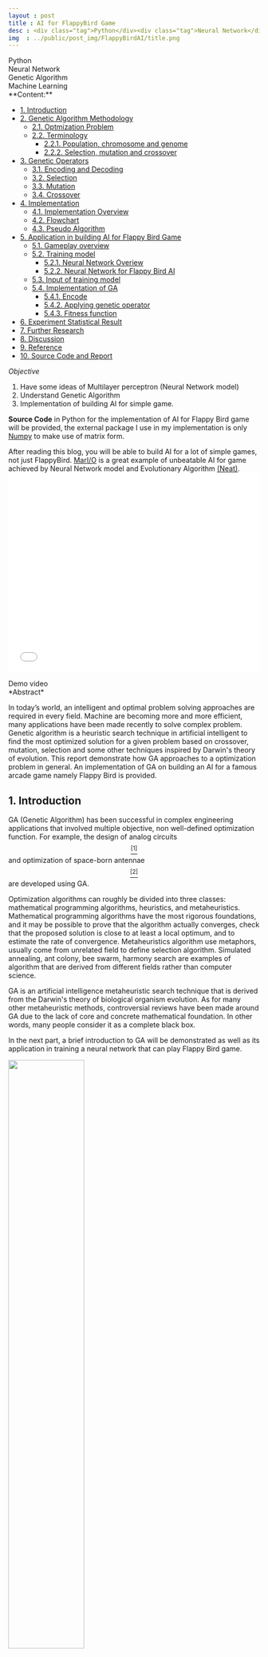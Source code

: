 ```yaml
---
layout : post
title : AI for FlappyBird Game
desc : <div class="tag">Python</div><div class="tag">Neural Network</div><div class="tag">Genetic Algorithm</div><div class="tag">Machine Learning</div></br> Using Neural Network model and Genetic algorithm to build AI for Flappy Bird Game.
img  : ../public/post_img/FlappyBirdAI/title.png
---
```

<div class="tag">Python</div><div class="tag">Neural Network</div><div class="tag">Genetic Algorithm</div><div class="tag">Machine Learning</div>
**Content:**
<!-- MarkdownTOC depth=4 -->

- [1. Introduction](#1-introduction)
- [2. Genetic Algorithm Methodology](#2-genetic-algorithm-methodology)
	- [2.1. Optmization Problem](#21-optmization-problem)
	- [2.2. Terminology](#22-terminology)
		- [2.2.1. Population, chromosome and genome](#221-population-chromosome-and-genome)
		- [2.2.2. Selection, mutation and crossover](#222-selection-mutation-and-crossover)
- [3. Genetic Operators](#3-genetic-operators)
	- [3.1. Encoding and Decoding](#31-encoding-and-decoding)
	- [3.2. Selection](#32-selection)
	- [3.3. Mutation](#33-mutation)
	- [3.4. Crossover](#34-crossover)
- [4. Implementation](#4-implementation)
	- [4.1. Implementation Overview](#41-implementation-overview)
	- [4.2. Flowchart](#42-flowchart)
	- [4.3. Pseudo Algorithm](#43-pseudo-algorithm)
- [5. Application in building AI for Flappy Bird Game](#5-application-in-building-ai-for-flappy-bird-game)
	- [5.1. Gameplay overview](#51-gameplay-overview)
	- [5.2. Training model](#52-training-model)
		- [5.2.1. Neural Network Overiew](#521-neural-network-overiew)
		- [5.2.2. Neural Network for Flappy Bird AI](#522-neural-network-for-flappy-bird-ai)
	- [5.3. Input of training model](#53-input-of-training-model)
	- [5.4. Implementation of GA](#54-implementation-of-ga)
		- [5.4.1. Encode](#541-encode)
		- [5.4.2. Applying genetic operator](#542-applying-genetic-operator)
		- [5.4.3. Fitness function](#543-fitness-function)
- [6. Experiment Statistical Result](#6-experiment-statistical-result)
- [7. Further Research](#7-further-research)
- [8. Discussion](#8-discussion)
- [9. Reference](#9-reference)
- [10. Source Code and Report](#10-source-code-and-report)

<!-- /MarkdownTOC -->
*Objective*
1. Have some ideas of Multilayer perceptron (Neural Network model)
2. Understand Genetic Algorithm
3. Implementation of building AI for simple game.

**Source Code** in Python for the implementation of AI for Flappy Bird game will be provided, the external package I use in my implementation is only [Numpy](http://www.numpy.org/) to make use of matrix form.

After reading this blog, you will be able to build AI for a lot of simple games, not just FlappyBird. [MarI/O](https://www.youtube.com/watch?v=qv6UVOQ0F44) is a great example of unbeatable AI for game achieved by Neural Network model and Evolutionary Algorithm [(Neat)](http://nn.cs.utexas.edu/downloads/papers/stanley.ec02.pdf). 
<embed class="video" width="1550" height="400" style="width: 100%" src="/public/post_img/FlappyBirdAI/demo.mp4" scale="aspect" controller="true">
<div class="thecap">Demo video</div>
*Abstract*

In today’s world, an intelligent and optimal problem solving approaches are required in every field. Machine are becoming more and more efficient, many applications have been made recently to solve complex problem. Genetic algorithm is a heuristic search technique in artificial intelligent to find the most optimized solution for a given problem based on crossover, mutation, selection and some other techniques inspired by Darwin's theory of evolution. This report demonstrate how GA approaches to a optimization problem in general. An implementation of GA on building an AI for a famous arcade game namely Flappy Bird is provided.
<a name="1-introduction"></a>
## 1. Introduction
GA (Genetic Algorithm) has been successful in complex engineering applications that involved multiple objective, non well-defined optimization function. For example, the design of analog circuits [$$^[1]$$](#ref1) and optimization of space-born antennae [$$^[2]$$](#ref2) are developed using GA.

Optimization algorithms can roughly be divided into three classes: mathematical programming algorithms, heuristics, and metaheuristics. Mathematical programming algorithms have the most rigorous foundations, and it may be possible to prove that the algorithm actually converges, check that the proposed solution is close to at least a local optimum, and to estimate the rate of convergence. Metaheuristics algorithm use metaphors, usually come from unrelated field to define selection algorithm. Simulated annealing, ant colony, bee swarm, harmony search are examples of algorithm that are derived from different fields rather than computer science.

GA is an artificial intelligence metaheuristic search technique that is derived from the Darwin's theory of biological organism evolution. As for many other metaheuristic methods, controversial reviews have been made around GA due to the lack of core and concrete mathematical foundation. In other words, many people consider it as a complete black box.

In the next part, a brief introduction to GA will be demonstrated as well as its application in training a neural network that can play Flappy Bird game.
<div class="imgcap">
<img style="display: inline-block; width: 55%;" src ="/public/post_img/FlappyBirdAI/fig1.PNG" width = "500" align = "center">
<div class="thecap">Fig. 1: Experiment result</div>
</div>
<a name="2-genetic-algorithm-methodology"></a>
## 2. Genetic Algorithm Methodology
<a name="21-optmization-problem"></a>
### 2.1. Optmization Problem
Most problem in real life don't have formula and technique to calculate the exact result because of the vast generic complexity. GA works on a population of possible solutions and evolve them using method inspired by Darwin's theory in biology. The rest of the report will discuss the different between GA and other method and also perform some experiment to estimate the effectiveness of GA.

Each problem using GA requires a **fitness function** which measures the quality of the solution toward an optimization problem.
<a name="22-terminology"></a>
### 2.2. Terminology
In GA, a **population** of candidate solutions (also called phenotypes) is evolved toward better solutions of an optimization problem. Each candidate solution is represented by a **chromosome** which is a set of **genes** which can be alter **mutate** and **crossover**. A new set of chromosome, also known as **generation** is formed using **selection**.
<a name="221-population-chromosome-and-genome"></a>
#### 2.2.1. Population, chromosome and genome
**Population**: The number of individuals present with same length of chromosome. In other words, they are a set of possible solution to a optimization problem.

**Genome**: A part of a chromosome. The value of each gene has an effect on the quality of solution.

**Chromosome**: A set of genomes. Chromosome is the solution in form of genes.
<div class="imgcap">
<img style="display: inline-block; width: 55%;" src ="/public/post_img/FlappyBirdAI/gene_definition.PNG" width = "500" align = "center">
<div class="thecap">Fig. 2: Population, Chromosomes and Genes</div>
</div>
<a name="222-selection-mutation-and-crossover"></a>
#### 2.2.2. Selection, mutation and crossover
**Selection**: Next generation's population will keep some of the best solution in the previous generation so that best traits is retained.

**Mutation**: Alter genome in chromosome.

**Crossover**: Mixing two individual to produce a new pair of offspring that have the trait of both 
<a name="3-genetic-operators"></a>
## 3. Genetic Operators
<a name="31-encoding-and-decoding"></a>
### 3.1. Encoding and Decoding
Encoding technique depends heavily on the problem. Generally, encoding is the order of every genes that have an effects on the solution. Decoding is translate chromosome to solution of optimization problem. Encoding is a method to clean data before putting it in genetic operators.
<div class="imgcap">
<img style="display: inline-block; width: 55%;" src ="/public/post_img/FlappyBirdAI/def_table.PNG" width = "500" align = "center">
</div>
<a name="32-selection"></a>
### 3.2. Selection
Selection process is mainly responsible for assuring survival of the best-fit
individuals. Best solution will be retained in the next generation.

**Roulette wheel selection method**

Fitness proportionate selection, also known as roulette wheel selection, is a genetic operator used in GA for selecting potentially useful solutions for recombination.

In this method, each gene have a probability of being selected for next generation. This probability is defined by:

\begin{equation} \label{eq:1}
p_i = \frac{f_i}{\sum_{j=1}^{N}f_j}
\end{equation}
$$p_i$$: Probability of individual with index $$i$$ being selected.

$$f$$: Fitness function

$$f_i$$: Fitness value of individual with index $$i$$

**Best fitness selection method**
In this selection method, best individuals with highest fitness is being selected. This method is a trade off between diversity of population and average fitness of population where diversity decreases and average fitness increases in comparison with Roulette wheel selection method.
<a name="33-mutation"></a>
### 3.3. Mutation
Mutation is used to maintain genetic diversity from one generation of a population of
chromosomes to the next. It is analogous to biological mutation. 

The purpose of mutation in GA is preserving and introducing diversity. Mutation should
allow the algorithm to escape local minima by preventing the population of chromosomes
from becoming too similar to each other, thus slowing or even stopping evolution. Mutation can be done with a formula or randomly.
<div class="imgcap">
<img style="display: inline-block; width: 40%;" src ="/public/post_img/FlappyBirdAI/mutation.PNG" width = "500" align = "center">
<div class="thecap">Example of mutation on binary encoding and value encoding</div>
</div>
<a name="34-crossover"></a>
### 3.4. Crossover
The crossover splits up the parent individuals and recombines them. Crossover point can be chosen randomly to increase diversity of new population.
<div class="imgcap">
<img style="display: inline-block; width: 40%;" src ="/public/post_img/FlappyBirdAI/mutation.PNG" width = "500" align = "center">
<div class="thecap">Fig. 4: Genetic Code of the parents and offspring before and after the crossover</div>
</div>
Multi-point crossovers are simply crossovers with more than one position where crossover will occur.
<a name="4-implementation"></a>
## 4. Implementation
<a name="implementation-overview"></a>
The algorithm can be done by continuously create new set of possible solution using GA to evolve every generation overtime until an acceptable solution is found.
<a name="41-implementation-overview"></a>
### 4.1. Implementation Overview
<a name="42-flowchart"></a>
### 4.2. Flowchart
<div class="imgcap">
<img style="display: inline-block; width: 55%;" src ="/public/post_img/FlappyBirdAI/flowchart.PNG" width = "500" align = "center">
<div class="thecap">Fig. 5: GA Flowchart</div>
</div>
<a name="43-pseudo-algorithm"></a>
### 4.3. Pseudo Algorithm
```
START 

Initializing population.
Calculate fitness of each individual. 

DO UNTIL BEST SOLUTION IS FOUND 
	Encoding each individual to produce chromosome
	Perform GA operators on exist population
	Decode new population and kill old population

LOOP 

END 
```
<a name="5-application-in-building-ai-for-flappy-bird-game"></a>
## 5. Application in building AI for Flappy Bird Game
<a name="51-gameplay-overview"></a>
### 5.1. Gameplay overview
Flappy Bird is a mobile game developed by a Vietnamese developer Dong Nguyen. The objective was to direct a flying bird, named "Faby", who moves continuously to the right, between sets of Mario-like pipes. If the player touches the pipes, they lose. Faby briefly flaps upward each time that the player taps the screen; if the screen is not tapped, Faby falls because of gravity; each pair of pipes that he navigates between earns the player a single point.
<a name="52-training-model"></a>
### 5.2. Training model
In this section, multilayer perceptron model will be discussed and an implementation on Flappy Bird game will also be provided.
<a name="521-neural-network-overiew"></a>
#### 5.2.1. Neural Network Overiew
1. **Layer**: They are a set of neuron (a circle that contain a number). Beside input layers and output layers, one Multilayer Perceptron can have one or more hidden layer.
<div class="imgcap">
<img style="display: inline-block; width: 40%;" src ="/public/post_img/FlappyBirdAI/nnmodel.PNG" width = "500" align = "center">
<div class="thecap">Fig. 6: Example of multilayer perceptron network with 2 hidden layers</div>
</div>
2. **Unit**: One node (the circle in Fig $$6$$) is called one unit. Input of each unit is symbolised as $$z$$ and output of each unit is symbolised as $$a$$ ($$a$$ stands for activation, input unit  in next layer)
3. **Weights** and **Biases**: In fig $$7$$, the number that in the line which connects 2 nodes in 2 layer is called Weights, they determine how much affect a node could have on the next input unit in the next layer, biases is the node $$x_0$$ in fig 7, the value is normally constant at 1. They add the flexibility to the network.
<div class="imgcap">
<img style="display: inline-block; width: 40%;" src ="/public/post_img/FlappyBirdAI/feedforward.PNG" width = "500" align = "center">
<div class="thecap">Fig. 7: Feed Forward Process with Sigmoid activator</div>
</div>
4. **Activator**, **activation function**: When talking about activator, they mean the function that apply on a nodes to produce the output unit. The purpose of activation function is to squeeze the value after multiplying nodes value and weights to produce a number within a defined range.
<div class="imgcap">
<img style="display: inline-block; width: 30%;" src ="/public/post_img/FlappyBirdAI/sigmoid.PNG" width = "500" align = "center">
<div class="thecap">Fig. 8: Sigmoid function squeeze number to value of 0 when s goes to -infinity and 1 when x goes to infinity</div>
</div>
<div class="imgcap">
<img style="display: inline-block; width: 30%;" src ="/public/post_img/FlappyBirdAI/activator.PNG" width = "500" align = "center">
<div class="thecap">Fig. 9: Different activation functions</div>
</div>

<a name="522-neural-network-for-flappy-bird-ai"></a>
#### 5.2.2. Neural Network for Flappy Bird AI
In this experiment, a simple multilayer perceptron model [$$^5$$](#ref5) is chosen. The network includes one hidden layer with 6 nodes, one output layer and one input layer. One bias node is added in input layer and hidden layer. These bias nodes ensure constant variable can have an effect on the solution. Hidden layer and output layer use sigmoid function as activator.

Output of neural network is a number in range 0 and 1. ```Threshold``` is set to $$0.5$$. If $$output>0.5$$ then the bird will flap. 
<div class="imgcap">
<img style="display: inline-block; width: 55%;" src ="/public/post_img/FlappyBirdAI/neural.PNG" width = "500" align = "center">
<div class="thecap">Fig. 10: Neural Network Architecture</div>
</div>
<a name="53-input-of-training-model"></a>
### 5.3. Input of training model
In neural network, every input should be related to the solution. There are 5 inputs as described in figure 6.
<div class="imgcap">
<img style="display: inline-block; width: 55%;" src ="/public/post_img/FlappyBirdAI/fig11.PNG" width = "500" align = "center">
<div class="thecap">Fig. 11: Experiment result</div>
</div>
**Input 1**: Horizontal distance between bird and Tube (Horizontal line in figure 7)

**Input 2**: Vertical distance between bird and the middle of two tubes (Vertical line in figure 7)

**Input 3**: Width of bird

**Input 4**: Height of bird

**Input 5**: Width of tube
<a name="54-implementation-of-ga"></a>
### 5.4. Implementation of GA
<a name="541-encode"></a>
#### 5.4.1. Encode
There are 49 weights in neural network in figure 6. All of these weights are added into an float array of size 49. This array will carry all the information of the whole network. As a result, each array is considered as an chromosome with value encoding method as described in previous section on encoding. Each weight is now a gene in a chromosome.
<a name="542-applying-genetic-operator"></a>
#### 5.4.2. Applying genetic operator
Selection, mutation and crossover is used in this experiment.

Selection: Best fitness selection method 

Mutation: Modify a weight by randomly assign a new number to it. 

Crossover: Exchange two weight by a fixed possibility 
<div class="imgcap">
<img style="display: inline-block; width: 40%;" src ="/public/post_img/FlappyBirdAI/para_table.PNG" width = "500" align = "center">
</div>
<a name="543-fitness-function"></a>
#### 5.4.3. Fitness function
In this experiment, fitness function is simply the survival time of a bird, the unit is the number of frames being refreshed after the bird dies.
<a name="6-experiment-statistical-result"></a>
## 6. Experiment Statistical Result
<div class="imgcap">
<img style="float:left; display: inline-block; width: 50%;" src ="/public/post_img/FlappyBirdAI/plot.PNG" width = "500" align = "center">
<img id="fig1" style="float:left; display: inline-block; width: 50%;" src ="/public/post_img/FlappyBirdAI/plot2.PNG" width = "500" align = "center">
<div class="thecap">Fig. 12: Experiment 1 and 2<br></div>
</div>
<div style="clear:left;"></div>
The two above graphs describe the correlation between number of generation and best fitness score to figure out if GA actually helps the population evolve over time or not. In both experiment, an impressive solution is found. However, the first experiment took 230 generations while the second experiment took over 1000 generations in order to find the best solution. A correlation coefficient (Pearson) is performed to test whether there is a correlation between number of generation and best fitness score.
<div class="imgcap">
<img style="display: inline-block; width: 40%;" src ="/public/post_img/FlappyBirdAI/ex_result.PNG" width = "500" align = "center">
<div class="thecap">Statistical Result</div>
</div>
The code to produce the 2 statistical graphs
```python
import numpy as np
import matplotlib.pyplot as plt
import scipy
from scipy import stats

x = np.asarray(#insert array)

y = np.asarray(#insert array)
# fit with np.polyfit
print(scipy.stats.pearsonr(x, y))
m, b = np.polyfit(x, y, 1)

plt.plot(x, y, '.')
plt.plot(x, m*x + b, '-')
plt.xlabel('Generation')
plt.ylabel('Best Fitness Score')
plt.show()
```
Both experiment share the same result, there is a strong, positive linear relationship between number of generation and best fitness score and Pearson's correlation shows that this relationship is significant, $$r=.5$$, $$p<.001$$.

We can conclude that GA do improve the optimization overtime. However, time complexity cannot be measured exactly due to the high arbitrary aspect.
<a name="7-further-research"></a>
## 7. Further Research
As there are many randomness in GA, the experiment result could be biased. Further research can be done by controlling the arbitrary factors. 
<a name="8-discussion"></a>
## 8. Discussion
It can clearly be seen that there is not much concrete mathematical foundation to GA. The algorithm itself is heavily derived from biology. The performance of GA is also not being calculated or estimated, this is the reason why many people tend to have negative opinions on it. However, I strongly believe that one day, researcher will find a solid foundation and make improvement GA. Neural network is an example, the idea is derived from an unrelated field, namely neuroscience, nodes describe the connection between millions of neurons in the brain of human. Overtime, researchers and developers improve the performance of neural network, some fantastic training technique such as backpropagation are introduced and ensure the convergence of the optimization problem, many variations have been made to neural network too, such as convolutional neural network (CNN), recurrent neural network (RNN) and long short-term memory (LSTM) architecture. Again, I strongly believe that the same boom in research will happen to GA one day.
<a name="9-reference"></a>
## 9. Reference
1. Ali Jafari, Maryam Zekri, Saeed Sadri, Alireza Mallahzade **"Design of Analog Integrated Circuits by Using Genetic Algorithm"**. [Online] Available at:
http://ieeexplore.ieee.org/document/5445763/

2. Haihong Tao, Guisheng Liao, Ling Wang **Space-borne antenna adaptive side-lobe nulling algorithm based on gradient-genetic algorithm.** [Online] Available at: http://ieeexplore.ieee.org/document/1321992/

3. E. Eiben (1994). "Genetic algorithms with multi-parent recombination". PPSN III:
Proceedings of the International Conference on
Evolutionary Computation. The Third
Conference on Parallel Problem Solving from
Nature: 78–87. ISBN 3-540-58484-6

4. E. Schultz, J. Mellander, C. Endorf (2008), "Intrusion Detection and Prevention - A basic genetic algorithm", [image online], http://my.opera.com/blu3c4t/blog/show.dml/2636486. 

5. Andrew, Ng. , 'Machine learning', Standford University Online, lecture notes week 4, [online]: https://www.coursera.org/learn/machine-learning

<a name="10-source-code-and-report"></a>
## 10. Source Code and Report
The way I implement the AI is:

First, build a normal Flappy Bird game, use space to trigeer Flap() method of the bird.

Second, build ANN class and assign it to each bird. The following code is the whole ANN class in my program, you could read it and hopefully you understand the idea.

```python
import numpy as np
import Bird as Bird_Class
from settings import *
import sys
import random

class ANN:
  def __init__(self, genome = None):
    self.fitness = 0
    self.weight1 = np.random.uniform(-1,1,(HIDDEN_LAYER, INPUT_LAYER + 1))#add bias node by adding 1 to input layer
    self.weight2 = np.random.uniform(-1,1,(OUTPUT_LAYER, HIDDEN_LAYER + 1))

    if genome is not None: #if constructor have genome then use that genome for weight
      self.decode(genome)

  def __sigmoid(self,np_array): #private method in ANN class, apply sigmoid function to numpy array
    return 1.0 / (1.0 + np.exp(-1.0 * np_array))

  def __regularize_input(self, list_input): #regularize input, make it between 0 and 1
    if np.shape(list_input) != (INPUT_LAYER,1): #check dimension of input
      sys.exit('INPUT to Neural Nets doesnt match')

    sum = np.sum(abs(list_input))

    for array in list_input:
      if sum == 0:
        array[0] = 0
      else:
        array[0] = array[0]/sum

  #This function return a number x, if x > threshold then bird.flap()
  def feed_forward(self, list_input): #list_input muse be numpy array dim(2,1)
    if np.shape(list_input) != (INPUT_LAYER,1): #check dimension of input
      sys.exit('INPUT to Neural Nets doesnt match')

    self.__regularize_input(list_input)#regularize input, make it between 0 and 1

    nodes_hidden_layer = np.dot(self.weight1, np.concatenate((np.array([[1]]), list_input),axis = 0)) #concatenate vertically, using matrix multiplication on weight and nodes

    activation_hidden_layer = self.__sigmoid(nodes_hidden_layer) #apply sigmoid activation on hidden layer

    node_output_layer = np.dot(self.weight2, np.concatenate((np.array([[1]]), activation_hidden_layer),axis = 0)) #matrix multiplication of weight and activation to create final output

    return self.__sigmoid(node_output_layer) #apply sigmoid function on final output

  def encode(self): #put all weight into a list double

    genome = [] #write each row from left to right

    for row in range(self.weight1.shape[0]): #read each row first
      for row_element in range(self.weight1.shape[1]): #read element of row from left to right
        genome.append(self.weight1[row][row_element])

    for row in range(self.weight2.shape[0]):
      for row_element in range(self.weight2.shape[1]):
        genome.append(self.weight2[row][row_element])

    return genome

  def decode(self, genome): #read weight from genome
    for i in range(HIDDEN_LAYER): #read genome from left to right
      for j in range(INPUT_LAYER+1):
        self.weight1[i][j] = genome[i*(INPUT_LAYER+1)+j]

    for i in range(OUTPUT_LAYER):
      for j in range(HIDDEN_LAYER+1):
        self.weight2[i][j] = genome[(i*(OUTPUT_LAYER)) + j + HIDDEN_LAYER*(INPUT_LAYER+1)]

  @classmethod #class method is some method that must be call with class, like ANN.selection but the only thing they care about is the parameter
  def selection(cls, bird_list):
    elite_birds_copy = [] #create a copy of list to put all elite bird in to avoid inconsistency problem
    elite_birds =  bird_list[0:round(SELECTION_PERCENTAGE*POPULATION)]

    for bird in elite_birds:
      gen = bird.ANN.encode() #encode to gen
      elite_birds_copy.append(Bird_Class.Bird(gen)) #decode gen to read weight

    return elite_birds_copy

  @classmethod
  def mutation(cls, bird): #change some weights randomly
    gen = bird.ANN.encode()

    for i in range(TOTAL_WEIGHT):
      if (np.random.rand(0,100) < MUTATION_RATE*100):
        gen[i] = np.random.uniform(-1,1) #random float from -1 to 1

    new_bird = Bird_Class.Bird(gen)

    return new_bird

  @classmethod #swap weight with certain chance (MUTATION RATE)
  def crossover(cls, bird1, bird2): #swap weight
    gen_bird1 = bird1.ANN.encode() #mutation on a gene so that the actual bird.ANN will not be change
    gen_bird2 = bird2.ANN.encode()

    for i in gen_bird1:
      if (np.random.rand(0,100) < CROSSOVER_RATE*100): #Create a random number from 0 and 100 and check with possibility of CROSSOVER_RATE
        gen_bird1[i], gen_bird2[i] = gen_bird2[i], gen_bird1[1]

    return [Bird_Class.Bird(gen_bird1), Bird_Class.Bird(gen_bird2)]

  @classmethod
  def save_weight(cls):
    pass

  @classmethod
  def create_new_generation(cls, bird_list):
    new_generation = []

    #selection
    elite_birds = ANN.selection(bird_list)
    new_generation.extend(elite_birds)

    #mutation
    for i in range(0, round(MUTATION_PERCENTAGE*100/POPULATION)):
       new_generation.append(ANN.mutation(bird_list[i]))

    # crossover with the elite birds
    for i in range(round((MUTATION_PERCENTAGE*100/POPULATION)), round(((MUTATION_PERCENTAGE*100/POPULATION) + (CROSSOVER_PERCENTAGE*100/POPULATION)))):
      new_generation.append(ANN.crossover(bird_list[i], elite_birds[random.randint(0,len(elite_birds)-1)])[0])

    #random bird to increase diversity
    for i in range(POPULATION-len(new_generation)):
      new_generation.append(Bird_Class.Bird())

    return new_generation

```
Continue Reading... Please download source code!

[Download PDF Report](/public/post_img/FlappyBirdAI/report.pdf)

<button onclick="myFunction()"><strong>Download Source Code</strong></button>
<div id="myDIV" style="display: none;">
Put your Email address in the comment section below to receive full well-documented code of the whole program.
</div>